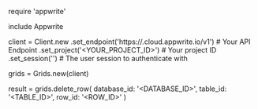 require 'appwrite'

include Appwrite

client = Client.new
    .set_endpoint('https://<REGION>.cloud.appwrite.io/v1') # Your API Endpoint
    .set_project('<YOUR_PROJECT_ID>') # Your project ID
    .set_session('') # The user session to authenticate with

grids = Grids.new(client)

result = grids.delete_row(
    database_id: '<DATABASE_ID>',
    table_id: '<TABLE_ID>',
    row_id: '<ROW_ID>'
)
